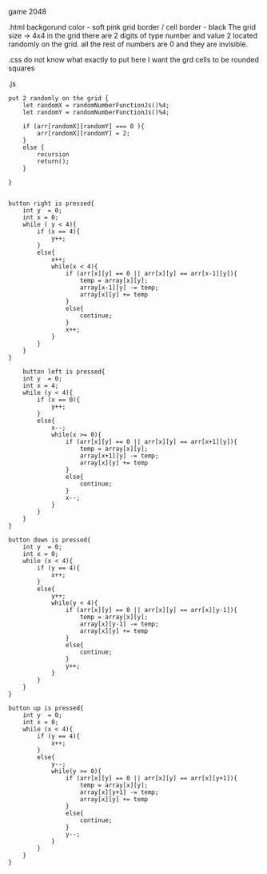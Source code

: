 game 2048

.html
	backgorund color - soft pink
	grid border / cell border - black
	The grid size -> 4x4
	in the grid there are 2 digits of type number and value 2 located randomly on the grid.
	all the rest of numbers are 0 and they are invisible.



.css
	do not know what exactly to put here 
	I want the grd cells to be rounded squares

.js


	

	put 2 randomly on the grid {
		let randomX = randomNumberFunctionJs()%4;
		let randomY = randomNumberFunctionJs()%4;
		
		if (arr[randomX][randomY] === 0 ){
			arr[randomX][randomY] = 2;
		}
		else {
			recursion
			return();	
		}

	}

	
	button right is pressed{
		int y  = 0;
		int x = 0;
		while ( y < 4){
			if (x == 4){
				y++;
			}
			else{
				x++;
				while(x < 4){
					if (arr[x][y] == 0 || arr[x][y] == arr[x-1][y]){
						temp = array[x][y];
						array[x-1][y] -= temp;
						array[x][y] += temp
					}
					else{
						continue;
					}
					x++;
				}
			}
		}
	}

		button left is pressed{
		int y  = 0;
		int x = 4;
		while (y < 4){
			if (x == 0){
				y++;
			}
			else{
				x--;
				while(x >= 0){
					if (arr[x][y] == 0 || arr[x][y] == arr[x+1][y]){
						temp = array[x][y];
						array[x+1][y] -= temp;
						array[x][y] += temp
					}
					else{
						continue;
					}
					x--;
				}
			}
		}
	}

	button down is pressed{
		int y  = 0;
		int x = 0;
		while (x < 4){
			if (y == 4){
				x++;
			}
			else{
				y++;
				while(y < 4){
					if (arr[x][y] == 0 || arr[x][y] == arr[x][y-1]){
						temp = array[x][y];
						array[x][y-1] -= temp;
						array[x][y] += temp
					}
					else{
						continue;
					}
					y++;
				}
			}
		}
	}

	button up is pressed{
		int y  = 0;
		int x = 0;
		while (x < 4){
			if (y == 4){
				x++;
			}
			else{
				y--;
				while(y >= 0){
					if (arr[x][y] == 0 || arr[x][y] == arr[x][y+1]){
						temp = array[x][y];
						array[x][y+1] -= temp;
						array[x][y] += temp
					}
					else{
						continue;
					}
					y--;
				}
			}
		}
	}
